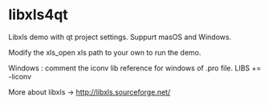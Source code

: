# libxls4qt

Libxls demo with qt project settings.
Suppurt masOS and Windows.

Modify the xls_open xls path to your own to run the demo.

Windows : 
comment the iconv lib reference for windows of .pro file.
LIBS += -liconv

More about libxls -> http://libxls.sourceforge.net/
